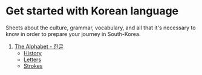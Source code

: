 # Get started with Korean language
Sheets  about the culture, grammar, vocabulary, and all that it's necessary to know in order to prepare your journey in South-Korea.

1. [The Alphabet - 한글](Alphabet/README.md)
    - [History](Alphabet/HISTORY.md)
    - [Letters](Alphabet/LETTERS.md)
    - [Strokes](Alphabet/STROKES.md)
